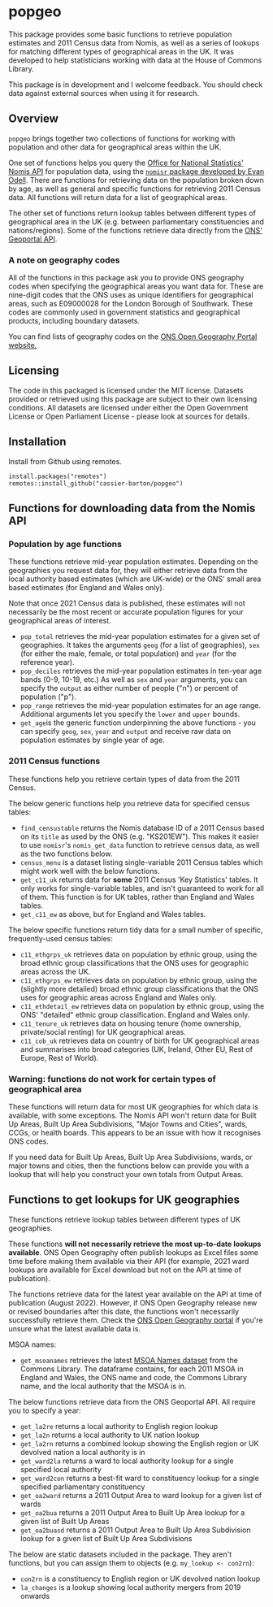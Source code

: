 # popgeo
This package provides some basic functions to retrieve population estimates and 2011 Census data from Nomis, as well as a series of lookups for matching different types of geographical areas in the UK. It was developed to help statisticians working with data at the House of Commons Library.

This package is in development and I welcome feedback. You should check data against external sources when using it for research.
## Overview
`popgeo` brings together two collections of functions for working with population and other data for geographical areas within the UK.

One set of functions helps you query the [Office for National Statistics' Nomis API](https://www.nomisweb.co.uk/api/v01/help) for population data, using the [`nomisr` package developed by Evan Odell](https://github.com/ropensci/nomisr). There are functions for retrieving data on the population broken down by age, as well as general and specific functions for retrieving 2011 Census data. All functions will return data for a list of geographical areas.

The other set of functions return lookup tables between different types of geographical area in the UK (e.g. between parliamentary constituencies and nations/regions). Some of the functions retrieve data directly from the [ONS' Geoportal API](https://www.api.gov.uk/ons/open-geography-portal/#open-geography-portal).
### A note on geography codes
All of the functions in this package ask you to provide ONS geography codes when specifying the geographical areas you want data for. These are nine-digit codes that the ONS uses as unique identifiers for geographical areas, such as E09000028 for the London Borough of Southwark. These codes are commonly used in government statistics and geographical products, including boundary datasets.

You can find lists of geography codes on the [ONS Open Geography Portal website.](https://geoportal.statistics.gov.uk/)

## Licensing
The code in this packaged is licensed under the MIT license. Datasets provided or retrieved using this package are subject to their own licensing conditions. All datasets are licensed under either the Open Government License or Open Parliament License - please look at sources for details.
## Installation
Install from Github using remotes.
```
install.packages("remotes")
remotes::install_github("cassier-barton/popgeo")
```
## Functions for downloading data from the Nomis API
### Population by age functions
These functions retrieve mid-year population estimates. Depending on the geographies you request data for, they will either retrieve data from the local authority based estimates (which are UK-wide) or the ONS' small area based estimates (for England and Wales only).

Note that once 2021 Census data is published, these estimates will not necessarily be the most recent or accurate population figures for your geographical areas of interest.

 - `pop_total` retrieves the mid-year population estimates for a given set of geographies. It takes the arguments `geog` (for a list of geographies), `sex` (for either the male, female, or total population) and `year` (for the reference year).
 - `pop_deciles` retrieves the mid-year population estimates in ten-year age bands (0-9, 10-19, etc.) As well as `sex` and `year` arguments, you can specify the `output` as either number of people ("n") or percent of population ("p").
 - `pop_range` retrieves the mid-year population estimates for an age range. Additional arguments let you specify the `lower` and `upper` bounds.
 - `get_age`is the generic function underpinning the above functions - you can specify `geog`, `sex`, `year` and `output` and receive raw data on population estimates by single year of age.
### 2011 Census functions
These functions help you retrieve certain types of data from the 2011 Census.

The below generic functions help you retrieve data for specified census tables:
 - `find_censustable` returns the Nomis database ID of a 2011 Census based on its `title` as used by the ONS (e.g. "KS201EW"). This makes it easier to use `nomisr`'s `nomis_get_data` function to retrieve census data, as well as the two functions below.
 - `census_menu` is a dataset listing single-variable 2011 Census tables which might work well with the below functions.
 - `get_c11_uk` returns data for **some** 2011 Census 'Key Statistics' tables. It only works for single-variable tables, and isn't guaranteed to work for all of them. This function is for UK tables, rather than England and Wales tables.
 - `get_c11_ew` as above, but for England and Wales tables.

The below specific functions return tidy data for a small number of specific, frequently-used census tables:
 - `c11_ethgrps_uk` retrieves data on population by ethnic group, using the broad ethnic group classifications that the ONS uses for geographic areas across the UK.
 - `c11_ethgrps_ew` retrieves data on population by ethnic group, using the (slightly more detailed) broad ethnic group classifications that the ONS uses for geographic areas across England and Wales only.
 - `c11_ethdetail_ew` retrieves data on population by ethnic group, using the ONS' "detailed" ethnic group classification. England and Wales only.
 - `c11_tenure_uk` retrieves data on housing tenure (home ownership, private/social renting) for UK geographical areas.
 - `c11_cob_uk` retrieves data on country of birth for UK geographical areas and summarises into broad categories (UK, Ireland, Other EU, Rest of Europe, Rest of World).
### Warning: functions do not work for certain types of geographical area
These functions will return data for most UK geographies for which data is available, with some exceptions. The Nomis API won't return data for Built Up Areas, Built Up Area Subdivisions, "Major Towns and Cities", wards, CCGs, or health boards. This appears to be an issue with how it recognises ONS codes.

If you need data for Built Up Areas, Built Up Area Subdivisions, wards, or major towns and cities, then the functions below can provide you with a lookup that will help you construct your own totals from Output Areas.

## Functions to get lookups for UK geographies
These functions retrieve lookup tables between different types of UK geographies.

These functions **will not necessarily retrieve the most up-to-date lookups available**. ONS Open Geography often publish lookups as Excel files some time before making them available via their API (for example, 2021 ward lookups are available for Excel download but not on the API at time of publication).

The functions retrieve data for the latest year available on the API at time of publication (August 2022). However, if ONS Open Geography release new or revised boundaries after this date, the functions won't necessarily successfully retrieve them. Check the [ONS Open Geography portal](https://geoportal.statistics.gov.uk/) if you're unsure what the latest available data is.

MSOA names:
 - `get_msoanames` retrieves the latest [MSOA Names dataset](https://houseofcommonslibrary.github.io/msoanames/) from the Commons Library. The dataframe contains, for each 2011 MSOA in England and Wales, the ONS name and code, the Commons Library name, and the local authority that the MSOA is in.

The below functions retrieve data from the ONS Geoportal API. All require you to specify a year:
 - `get_la2re` returns a local authority to English region lookup
 - `get_la2n` returns a local authority to UK nation lookup
 - `get_la2rn` returns a combined lookup showing the English region or UK devolved nation a local authority is in
 - `get_ward2la` returns a ward to local authority lookup for a single specified local authority
 - `get_ward2con` returns a best-fit ward to constituency lookup for a single specified parliamentary constituency
 - `get_oa2ward` returns a 2011 Output Area to ward lookup for a given list of wards
 - `get_oa2bua` returns a 2011 Output Area to Built Up Area lookup for a given list of Built Up Areas
 - `get_oa2buasd` returns a 2011 Output Area to Built Up Area Subdivision lookup for a given list of Built Up Area Subdivisions

The below are static datasets included in the package. They aren't functions, but you can assign them to objects (e.g. `my_lookup <- con2rn`):
 - `con2rn` is a constituency to English region or UK devolved nation lookup
 - `la_changes` is a lookup showing local authority mergers from 2019 onwards
